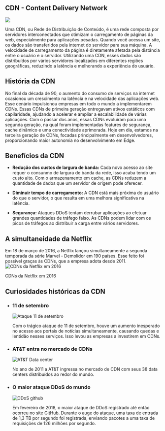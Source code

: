 ## CDN - Content Delivery Network

<img src="https://www.aalphanetsolution.com/blog/wp-content/uploads/2020/01/cdn_cover.png"/>

Uma CDN, ou Rede de Distribuição de Conteúdo, é uma rede composta por servidores interconectados que otimizam o carregamento de páginas da web, especialmente para aplicações pesadas. Quando você acessa um site, os dados são transferidos pela internet do servidor para sua máquina. A velocidade de carregamento da página é diretamente afetada pela distância entre o usuário e o servidor. Utilizando uma CDN, esses dados são distribuídos por vários servidores localizados em diferentes regiões geográficas, reduzindo a latência e melhorando a experiência do usuário.

## História da CDN

No final da década de 90, o aumento do consumo de serviços na internet ocasionou um crescimento na latência e na velocidade das aplicações web. Esse cenário impulsionou empresas em todo o mundo a implementarem CDNs. Essas CDNs de primeira geração entregavam ativos estáticos com capilaridade, ajudando a acelerar e ampliar a escalabilidade de várias aplicações. Com o passar dos anos, essas CDNs evoluíram para uma segunda geração, na qual foram implementadas features de segurança, cache dinâmico e uma conectividade aprimorada. Hoje em dia, estamos na terceira geração de CDNs, focadas principalmente em desenvolvedores, proporcionando maior autonomia no desenvolvimento em Edge.

## Benefícios da CDN

-   **Redução dos custos de largura de banda:** Cada novo acesso ao site requer o consunmo de largura de banda da rede, isso acaba tendo um custo alto. Com o armazenamento em cache, as CDNs reduzem a quantidade de dados que um servidor de origem pode oferecer.

-   **Diminuir tempo de carregamento:** A CDN está mais próxima do usuário do que o servidor, o que resulta em uma melhora significativa na latência.

-   **Segurança:** Ataques DDoS tentam derrubar aplicações ao efetuar grandes quantidades de tráfego falso. As CDNs podem lidar com os picos de tráfegos ao distribuir a carga entre vários servidores.

## A simultaneidade da Netflix

Em 18 de março de 2016, a Netflix lançou simultaneamente a segunda temporada da série Marvel - Demolidor em 190 países. Esse feito foi possível graças às CDNs, que a empresa adota desde 2011.
<img src="https://lh5.googleusercontent.com/WAIetSIPeLUzL4pWWDxTYQ7EY-7cImjk5TKhNOCmbR52_2uMII9NhjGRuwBsLg1k6x2TUBLeLnnXqQ09VkSKkyLg8iqi9rQZ_TyyE3yT6v4gVM71YW2N7vmuy3IfXZJfv-YR2eCl" alt="CDNs da Netflix em 2016">

<figcaption>CDNs da Netflix em 2016</figcaption>

## Curiosidades históricas da CDN

-   ### 11 de setembro

    <img src="https://blog.explicae.com.br/wp-content/uploads/2021/09/blog.explicae.com.br-principais-pontos-sobre-o-atentado-do-dia-11-de-setembro-atentado.jpg" alt="Ataque 11 de setembro">

    Com o trágico ataque de 11 de setembro, houve um aumento inesperado no acesso aos portais de notícias simultaneamente, causando quedas e lentidão nesses serviços. Isso levou as empresas a investirem em CDNs.

-   ### AT&T entra no mercado de CDNs

    <img src="https://eu-images.contentstack.com/v3/assets/blt10e444bce2d36aa8/blt73ddd05459c16980/65250ede8fd57ce25269d2a2/93094991be2a4a3395aa0c9ff2350a52.jpg" alt="AT&T Data center">

    No ano de 2011 a AT&T ingressa no mercado de CDN com seus 38 data centers distribuídos ao redor do mundo.

-   ### O maior ataque DDoS do mundo

    <img src="https://files.tecnoblog.net/wp-content/uploads/2018/03/ataque-ddos-github.png" alt="DDoS github">

    Em fevereiro de 2018, o maior ataque de DDoS registrado até então ocorreu no site GitHub. Durante o auge do ataque, uma taxa de entrada de 1,3 TB por segundo foi registrada, enviando pacotes a uma taxa de requisições de 126 milhões por segundo.
